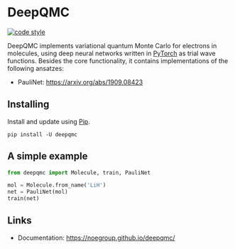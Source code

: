 # DeepQMC

[![code style](https://img.shields.io/badge/code%20style-black-202020.svg)](https://github.com/ambv/black)

DeepQMC implements variational quantum Monte Carlo for electrons in molecules, using deep neural networks written in [PyTorch](https://pytorch.org) as trial wave functions. Besides the core functionality, it contains implementations of the following ansatzes:

- PauliNet: https://arxiv.org/abs/1909.08423

## Installing

Install and update using [Pip](https://pip.pypa.io/en/stable/quickstart/).

```
pip install -U deepqmc
```

## A simple example

```python
from deepqmc import Molecule, train, PauliNet

mol = Molecule.from_name('LiH')
net = PauliNet(mol)
train(net)
```

## Links

- Documentation: https://noegroup.github.io/deepqmc/
